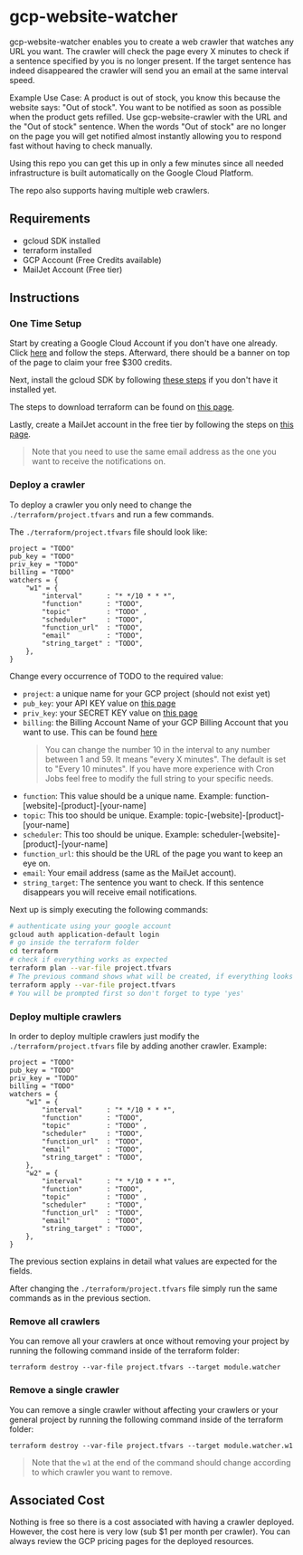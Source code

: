 # gcp-website-watcher

gcp-website-watcher enables you to create a web crawler that watches any URL you want. The crawler will check the page every X minutes to check if a sentence specified by you is no longer present. If the target sentence has indeed disappeared the crawler will send you an email at the same interval speed.

Example Use Case: A product is out of stock, you know this because the website says: "Out of stock". You want to be notified as soon as possible when the product gets refilled. Use gcp-website-crawler with the URL and the "Out of stock" sentence. When the words "Out of stock" are no longer on the page you will get notified almost instantly allowing you to respond fast without having to check manually.

Using this repo you can get this up in only a few minutes since all needed infrastructure is built automatically on the Google Cloud Platform.

The repo also supports having multiple web crawlers.

## Requirements

- gcloud SDK installed
- terraform installed
- GCP Account (Free Credits available)
- MailJet Account (Free tier)

## Instructions

### One Time Setup

Start by creating a Google Cloud Account if you don't have one already. Click [here](https://console.cloud.google.com/) and follow the steps. Afterward, there should be a banner on top of the page to claim your free $300 credits.

Next, install the gcloud SDK by following [these steps](https://cloud.google.com/sdk/docs/install) if you don't have it installed yet.

The steps to download terraform can be found on [this page](https://www.terraform.io/downloads.html).

Lastly, create a MailJet account in the free tier by following the steps on [this page](https://app.mailjet.com/signup?lang=en_US&_ga=2.205875219.1662219136.1613827933-638092520.1613827933).

> Note that you need to use the same email address as the one you want to receive the notifications on.

### Deploy a crawler

To deploy a crawler you only need to change the `./terraform/project.tfvars` and run a few commands.

The `./terraform/project.tfvars` file should look like:

```
project = "TODO"
pub_key = "TODO"
priv_key = "TODO"
billing = "TODO"
watchers = {
    "w1" = {
        "interval"      : "* */10 * * *",
        "function"      : "TODO",
        "topic"         : "TODO" ,
        "scheduler"     : "TODO",
        "function_url"  : "TODO",
        "email"         : "TODO",
        "string_target" : "TODO",
    },
}
```

Change every occurrence of TODO to the required value:

- `project`: a unique name for your GCP project (should not exist yet)
- `pub_key`: your API KEY value on [this page](https://app.mailjet.com/account/api_keys)
- `priv_key`: your SECRET KEY value on [this page](https://app.mailjet.com/account/api_keys)
- `billing`: the Billing Account Name of your GCP Billing Account that you want to use. This can be found [here](https://console.cloud.google.com/billing)
  > You can change the number 10 in the interval to any number between 1 and 59. It means "every X minutes". The default is set to "Every 10 minutes". If you have more experience with Cron Jobs feel free to modify the full string to your specific needs.
- `function`: This value should be a unique name. Example: function-[website]-[product]-[your-name]
- `topic`: This too should be unique. Example: topic-[website]-[product]-[your-name]
- `scheduler`: This too should be unique. Example: scheduler-[website]-[product]-[your-name]
- `function_url`: this should be the URL of the page you want to keep an eye on.
- `email`: Your email address (same as the MailJet account).
- `string_target`: The sentence you want to check. If this sentence disappears you will receive email notifications.

Next up is simply executing the following commands:

```bash
# authenticate using your google account
gcloud auth application-default login
# go inside the terraform folder
cd terraform
# check if everything works as expected
terraform plan --var-file project.tfvars
# The previous command shows what will be created, if everything looks right run the next command to deploy:
terraform apply --var-file project.tfvars
# You will be prompted first so don't forget to type 'yes'
```

### Deploy multiple crawlers

In order to deploy multiple crawlers just modify the `./terraform/project.tfvars` file by adding another crawler. Example:

```
project = "TODO"
pub_key = "TODO"
priv_key = "TODO"
billing = "TODO"
watchers = {
    "w1" = {
        "interval"      : "* */10 * * *",
        "function"      : "TODO",
        "topic"         : "TODO" ,
        "scheduler"     : "TODO",
        "function_url"  : "TODO",
        "email"         : "TODO",
        "string_target" : "TODO",
    },
    "w2" = {
        "interval"      : "* */10 * * *",
        "function"      : "TODO",
        "topic"         : "TODO" ,
        "scheduler"     : "TODO",
        "function_url"  : "TODO",
        "email"         : "TODO",
        "string_target" : "TODO",
    },
}
```

The previous section explains in detail what values are expected for the fields.

After changing the `./terraform/project.tfvars` file simply run the same commands as in the previous section.

### Remove all crawlers

You can remove all your crawlers at once without removing your project by running the following command inside of the terraform folder:

```
terraform destroy --var-file project.tfvars --target module.watcher
```

### Remove a single crawler

You can remove a single crawler without affecting your crawlers or your general project by running the following command inside of the terraform folder:

```
terraform destroy --var-file project.tfvars --target module.watcher.w1
```

> Note that the `w1` at the end of the command should change according to which crawler you want to remove.

## Associated Cost

Nothing is free so there is a cost associated with having a crawler deployed. However, the cost here is very low (sub $1 per month per crawler). You can always review the GCP pricing pages for the deployed resources.
